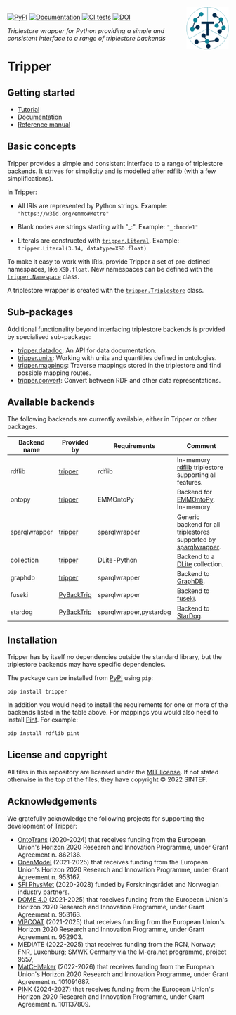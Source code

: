 <img src="docs/figs/tripper_logo.svg" alt="Tripper logo" align="right" width="96" height="96">

[![PyPI](https://img.shields.io/pypi/v/tripper?logo=pypi)](https://pypi.org/project/tripper)
[![Documentation](https://img.shields.io/badge/documentation-informational?logo=github)](https://emmc-asbl.github.io/tripper/latest/)
[![CI tests](https://github.com/EMMC-ASBL/tripper/workflows/CI%20-%20Tests/badge.svg)](https://github.com/EMMC-ASBL/tripper/actions/workflows/ci_tests.yml?query=branch%3Amaster)
[![DOI](https://zenodo.org/badge/547162834.svg)](https://zenodo.org/badge/latestdoi/547162834)

*Triplestore wrapper for Python providing a simple and consistent interface to a range of triplestore backends*


Tripper
=======

Getting started
---------------
* [Tutorial]
* [Documentation]
* [Reference manual]


Basic concepts
--------------
Tripper provides a simple and consistent interface to a range of triplestore backends.
It strives for simplicity and is modelled after [rdflib] (with a few simplifications).

In Tripper:

* All IRIs are represented by Python strings.
  Example: `"https://w3id.org/emmo#Metre"`

* Blank nodes are strings starting with "_:".
  Example: `"_:bnode1"`

* Literals are constructed with [`tripper.Literal`][Literal].
  Example: `tripper.Literal(3.14, datatype=XSD.float)`

To make it easy to work with IRIs, provide Tripper a set of pre-defined namespaces, like `XSD.float`.
New namespaces can be defined with the [`tripper.Namespace`][Namespace] class.

A triplestore wrapper is created with the [`tripper.Triplestore`][Triplestore] class.


Sub-packages
------------
Additional functionality beyond interfacing triplestore backends is provided by specialised sub-package:

* [tripper.datadoc]: An API for data documentation.
* [tripper.units]: Working with units and quantities defined in ontologies.
* [tripper.mappings]: Traverse mappings stored in the triplestore and find possible mapping routes.
* [tripper.convert]: Convert between RDF and other data representations.


Available backends
------------------
The following backends are currently available, either in Tripper or other packages.

| Backend name  | Provided by  | Requirements            | Comment
| ------------  | ------------ | ----------------------- | -----------------
| rdflib        | [tripper]    | rdflib                  | In-memory [rdflib] triplestore supporting all features.
| ontopy        | [tripper]    | EMMOntoPy               | Backend for [EMMOntoPy]. In-memory.
| sparqlwrapper | [tripper]    | sparqlwrapper           | Generic backend for all triplestores supported by [sparqlwrapper].
| collection    | [tripper]    | DLite-Python            | Backend to a [DLite] collection.
| graphdb       | [tripper]    | sparqlwrapper           | Backend to [GraphDB].
| fuseki        | [PyBackTrip] | sparqlwrapper           | Backend to [fuseki].
| stardog       | [PyBackTrip] | sparqlwrapper,pystardog | Backend to [StarDog].


Installation
------------
Tripper has by itself no dependencies outside the standard library, but the triplestore backends may have specific dependencies.


The package can be installed from [PyPI] using `pip`:

```shell
pip install tripper
```

In addition you would need to install the requirements for one or more of the backends listed in the table above.
For mappings you would also need to install [Pint].
For example:

```shell
pip install rdflib pint
```




License and copyright
---------------------
All files in this repository are licensed under the [MIT license].
If not stated otherwise in the top of the files, they have copyright &copy; 2022
SINTEF.


Acknowledgements
----------------
We gratefully acknowledge the following projects for supporting the development of Tripper:

  - [OntoTrans](https://ontotrans.eu/) (2020-2024) that receives funding from the European Union's Horizon 2020 Research and Innovation Programme, under Grant Agreement n. 862136.
  - [OpenModel](https://www.open-model.eu/) (2021-2025) that receives funding from the European Union's Horizon 2020 Research and Innovation Programme, under Grant Agreement n. 953167.
  - [SFI PhysMet](https://www.ntnu.edu/physmet) (2020-2028) funded by Forskningsrådet and Norwegian industry partners.
  - [DOME 4.0](https://dome40.eu/) (2021-2025) that receives funding from the European Union's Horizon 2020 Research and Innovation Programme, under Grant Agreement n. 953163.
  - [VIPCOAT](https://www.vipcoat.eu/) (2021-2025) that receives funding from the European Union's Horizon 2020 Research and Innovation Programme, under Grant Agreement n. 952903.
  - MEDIATE (2022-2025) that receives funding from the RCN, Norway; FNR, Luxenburg; SMWK Germany via the M-era.net programme, project 9557,
  - [MatCHMaker](https://he-matchmaker.eu/) (2022-2026) that receives funding from the European Union's Horizon 2020 Research and Innovation Programme, under Grant Agreement n. 101091687.
  - [PINK](https://pink-project.eu/) (2024-2027) that receives funding from the European Union's Horizon 2020 Research and Innovation Programme, under Grant Agreement n. 101137809.



[Tutorial]: https://emmc-asbl.github.io/tripper/latest/tutorial/
[Documentation]: https://emmc-asbl.github.io/tripper/latest/
[Reference manual]: https://emmc-asbl.github.io/tripper/latest/api_reference/triplestore/
[Discovery of custom backends]: https://emmc-asbl.github.io/tripper/latest/backend_discovery/
[tripper.datadoc]: https://emmc-asbl.github.io/tripper/latest/datadoc/introduction/
[tripper.mappings]: https://emmc-asbl.github.io/tripper/latest/api_reference/mappings/mappings/
[tripper.units]: https://emmc-asbl.github.io/tripper/latest/api_reference/units/units/
[tripper.convert]: https://emmc-asbl.github.io/tripper/latest/api_reference/convert/convert/
[Known issues]: https://emmc-asbl.github.io/tripper/latest/known-issues/
[MIT license]: https://emmc-asbl.github.io/tripper/latest/LICENSE/
[tripper]: https://emmc-asbl.github.io/tripper
[rdflib]: https://rdflib.readthedocs.io/en/stable/
[PyPI]: https://pypi.org/project/tripper
[PyBackTrip]: https://github.com/EMMC-ASBL/PyBackTrip/
[Literal]: https://emmc-asbl.github.io/tripper/latest/api_reference/triplestore/#tripper.triplestore.Literal
[Namespace]: https://emmc-asbl.github.io/tripper/latest/api_reference/triplestore/#tripper.triplestore.Namespace
[Triplestore]: https://emmc-asbl.github.io/tripper/latest/api_reference/triplestore/#tripper.triplestore.Triplestore
[EMMOntoPy]: https://emmo-repo.github.io/EMMOntoPy/stable/
[sparqlwrapper]: https://sparqlwrapper.readthedocs.io/en/latest/
[DLite]: https://sintef.github.io/dlite/
[fuseki]: https://jena.apache.org/documentation/fuseki2/
[StarDog]: https://www.stardog.com/
[GraphDB]: https://www.ontotext.com/products/graphdb/
[Pint]: https://pint.readthedocs.io/en/stable/

